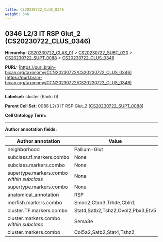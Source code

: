 ```yaml
---
title: CS20230722_CLUS_0346
weight: 346
---
```

## 0346 L2/3 IT RSP Glut_2 (CS20230722_CLUS_0346)
<b>Hierarchy: </b>
[CS20230722_CLAS_01](../CS20230722_CLAS_01) >
[CS20230722_SUBC_020](../CS20230722_SUBC_020) >
[CS20230722_SUPT_0088](../CS20230722_SUPT_0088) >
[CS20230722_CLUS_0346](../CS20230722_CLUS_0346)

**PURL:** [https://purl.brain-bican.org/taxonomy/CCN20230722/CS20230722_CLUS_0346](https://purl.brain-bican.org/taxonomy/CCN20230722/CS20230722_CLUS_0346)

---


**Labelset:** cluster (Rank: 0)

**Parent Cell Set:** 0088 L2/3 IT RSP Glut_2 ([CS20230722_SUPT_0088](../CS20230722_SUPT_0088))



**Cell Ontology Term:** 

[MARKER GENES.]: #


---

[TRANSFERRED ANNOTATIONS.]: #


[AUTHOR ANNOTATION FIELDS.]: #


**Author annotation fields:**

| Author annotation | Value |
|-------------------|-------|
|neighborhood|Pallium-Glut|
|subclass.tf.markers.combo|None|
|subclass.markers.combo|None|
|supertype.markers.combo _within subclass_|None|
|supertype.markers.combo|None|
|anatomical_annotation|RSP|
|merfish.markers.combo|Smoc2,Ctxn3,Trhde,Cbln1|
|cluster.TF.markers.combo|Stat4,Satb2,Tshz2,Ovol2,Pbx3,Etv5|
|cluster.markers.combo _within subclass_|Sema3e|
|cluster.markers.combo|Col5a2,Satb2,Stat4,Tshz2|
